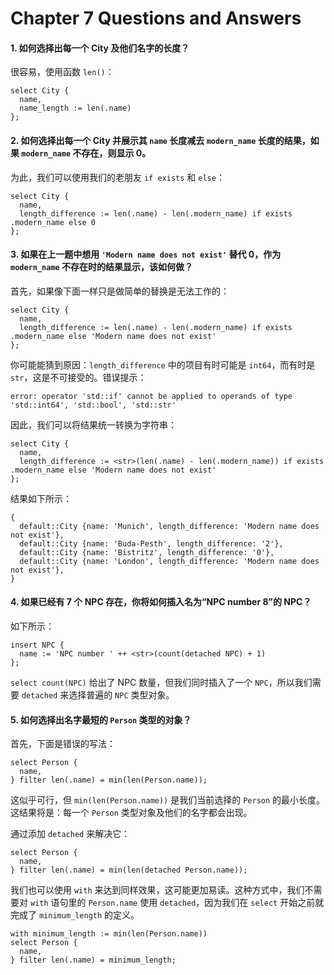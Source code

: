 # Chapter 7 Questions and Answers

#### 1. 如何选择出每一个 City 及他们名字的长度？

很容易，使用函数 `len()`：

```edgeql
select City {
  name,
  name_length := len(.name)
};
```

#### 2. 如何选择出每一个 City 并展示其 `name` 长度减去 `modern_name` 长度的结果，如果 `modern_name` 不存在，则显示 0。 

为此，我们可以使用我们的老朋友 `if exists` 和 `else`：

```edgeql
select City {
  name,
  length_difference := len(.name) - len(.modern_name) if exists .modern_name else 0
};
```

#### 3. 如果在上一题中想用 `'Modern name does not exist'` 替代 0，作为 `modern_name` 不存在时的结果显示，该如何做？

首先，如果像下面一样只是做简单的替换是无法工作的：

```edgeql
select City {
  name,
  length_difference := len(.name) - len(.modern_name) if exists .modern_name else 'Modern name does not exist'
};
```

你可能能猜到原因：`length_difference` 中的项目有时可能是 `int64`，而有时是 `str`，这是不可接受的。错误提示：

```
error: operator 'std::if' cannot be applied to operands of type 'std::int64', 'std::bool', 'std::str'
```

因此，我们可以将结果统一转换为字符串：

```edgeql
select City {
  name,
  length_difference := <str>(len(.name) - len(.modern_name)) if exists .modern_name else 'Modern name does not exist'
};
```

结果如下所示：

```
{
  default::City {name: 'Munich', length_difference: 'Modern name does not exist'},
  default::City {name: 'Buda-Pesth', length_difference: '2'},
  default::City {name: 'Bistritz', length_difference: '0'},
  default::City {name: 'London', length_difference: 'Modern name does not exist'},
}
```

#### 4. 如果已经有 7 个 NPC 存在，你将如何插入名为“NPC number 8”的 NPC？

如下所示：

```edgeql
insert NPC {
  name := 'NPC number ' ++ <str>(count(detached NPC) + 1)
};
```

`select count(NPC)` 给出了 NPC 数量，但我们同时插入了一个 `NPC`，所以我们需要 `detached` 来选择普遍的 `NPC` 类型对象。


#### 5. 如何选择出名字最短的 `Person` 类型的对象？

首先，下面是错误的写法：

```edgeql
select Person {
  name,
} filter len(.name) = min(len(Person.name));
```

这似乎可行，但 `min(len(Person.name))` 是我们当前选择的 `Person` 的最小长度。这结果将是：每一个 `Person` 类型对象及他们的名字都会出现。

通过添加 `detached` 来解决它：

```edgeql
select Person {
  name,
} filter len(.name) = min(len(detached Person.name));
```

我们也可以使用 `with` 来达到同样效果，这可能更加易读。这种方式中，我们不需要对 `with` 语句里的 `Person.name` 使用 `detached`，因为我们在 `select` 开始之前就完成了 `minimum_length` 的定义。

```edgeql
with minimum_length := min(len(Person.name))
select Person {
  name,
} filter len(.name) = minimum_length;
```
